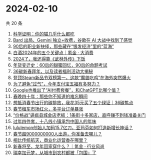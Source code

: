 # 2024-02-10

共 20 条

<!-- BEGIN 36KR -->
<!-- 最后更新时间 2024-02-10 02:07:22 +0800 -->
1. [科学证明：你的猫几乎什么都吃](https://36kr.com/p/2577331924674184)
1. [Bard 出局、Gemini 独立+收费，谷歌在 AI 大战中找到了感觉](https://36kr.com/p/2639999982582912)
1. [90后的职业新抉择，那些藏在“银发经济”里的“蓝海”](https://36kr.com/p/2639832293129353)
1. [白酒2024年的五个关键点｜氪金 · 大消费](https://36kr.com/p/2640570288962696)
1. [2024了，我还得靠《武林外传》下饭](https://36kr.com/p/2639918909389953)
1. [年货变迁史：60后的甜蜜回忆，90后的命题考试](https://36kr.com/p/2640500540588293)
1. [36碳新春拜年，以及读者福利活动大揭秘](https://36kr.com/p/2639918765490440)
1. [登顶Steam新品节双榜第一，这款“魔兽吃鸡”在海外突然爆火](https://36kr.com/p/2639724909575298)
1. [为了避免“过气”，今年支付宝五福有多努力？](https://36kr.com/p/2639827504991491)
1. [Google也推出了“AI付费套餐”，和ChatGPT比哪个值？](https://36kr.com/p/2639885359579396)
1. [春晚四十年：那些你不知道的难忘瞬间](https://36kr.com/p/2639571245924615)
1. [想抵消春节出行的碳排放，我花35元买了五个绿证｜36碳焦点](https://36kr.com/p/2638024539569280)
1. [春节租车市场红火，多平台订单暴涨](https://36kr.com/p/2639630318797064)
1. [“价格战”逼疯县城金店老板：1条街十多家店，直呼赚不到钱准备关门](https://36kr.com/p/2639692022939913)
1. [过年四件套，十八线小镇承包中国人的年味](https://36kr.com/p/2639874713207044)
1. [lululemon创始人加码15.7亿刀，亚玛芬如何打造新增长神话？](https://36kr.com/p/2639791877979272)
1. [春节超9000000000人出游，你准备去哪儿？](https://36kr.com/p/2639669691498760)
1. [相比传统航天，商业化运营香在哪里？](https://36kr.com/p/2639644898115846)
1. [新春将至，龙年回家穿什么？｜氪金 · 行业风尚](https://36kr.com/p/2640563928693897)
1. [瑞幸加元梦，从城市到农村都被「包围」了](https://36kr.com/p/2639930062994564)
<!-- END 36KR -->